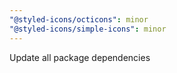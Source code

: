 ```yaml
---
"@styled-icons/octicons": minor
"@styled-icons/simple-icons": minor
---
```


Update all package dependencies
